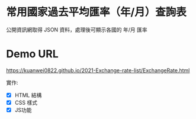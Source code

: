 # 常用國家過去平均匯率（年/月）查詢表

公開資訊網取得 JSON 資料，處理後可顯示各國的 年/月 匯率

# Demo URL
https://kuanwei0822.github.io/2021-Exchange-rate-list/ExchangeRate.html

實作: 
- [x] HTML 結構
- [x] CSS 樣式
- [x] JS功能
